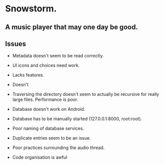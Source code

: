 # Snowstorm.
## A music player that may one day be good.

## Issues
- Metadata doesn't seem to be read correctly.
- UI icons and choices need work.
- Lacks features.
- Doesn't 
- Traversing the directory doesn't seem to actually be recursive for really large files. Performance is poor.

- Database doesn't work on Android.
- Database has to be manually started (127.0.0.1:8000, root:root).
- Poor naming of database services.
- Duplicate entries seem to be an issue.

- Poor practices surrounding the audio thread.
- Code organisation is awful